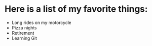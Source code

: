# Here is a list of my favorite things:
- Long rides on my motorcycle
- Pizza nights
- Retirement
- Learning Git
